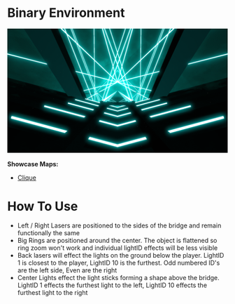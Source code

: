 # Binary Environment
![Binary Environment](Binary.png)

**Showcase Maps:**
- [Clique](https://beatsaver.com/maps/38a2a)

# How To Use

- Left / Right Lasers are positioned to the sides of the bridge and remain functionally the same
- Big Rings are positioned around the center. The object is flattened so ring zoom won't work and individual lightID effects will be less visible
- Back lasers will effect the lights on the ground below the player. LightID 1 is closest to the player, LightID 10 is the furthest. Odd numbered ID's are the left side, Even are the right
- Center Lights effect the light sticks forming a shape above the bridge. LightID 1 effects the furthest light to the left, LightID 10 effects the furthest light to the right